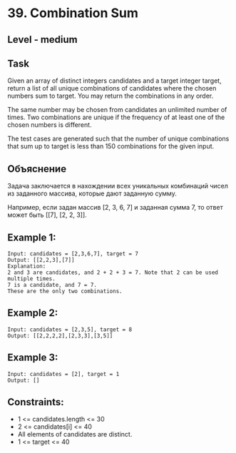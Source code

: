 # 39. Combination Sum


## Level - medium


## Task
Given an array of distinct integers candidates and a target integer target, 
return a list of all unique combinations of candidates where the chosen numbers sum to target. 
You may return the combinations in any order.

The same number may be chosen from candidates an unlimited number of times. 
Two combinations are unique if the frequency of at least one of the chosen numbers is different.

The test cases are generated such that the number of unique combinations that sum up to target is less than 150 combinations for the given input.


## Объяснение
Задача заключается в нахождении всех уникальных комбинаций чисел из заданного массива, которые дают заданную сумму.

Например, если задан массив [2, 3, 6, 7] и заданная сумма 7, то ответ может быть [[7], [2, 2, 3]].


## Example 1:
````
Input: candidates = [2,3,6,7], target = 7
Output: [[2,2,3],[7]]
Explanation:
2 and 3 are candidates, and 2 + 2 + 3 = 7. Note that 2 can be used multiple times.
7 is a candidate, and 7 = 7.
These are the only two combinations.
````


## Example 2:
````
Input: candidates = [2,3,5], target = 8
Output: [[2,2,2,2],[2,3,3],[3,5]]
````


## Example 3:
````
Input: candidates = [2], target = 1
Output: []
````


## Constraints:
- 1 <= candidates.length <= 30
- 2 <= candidates[i] <= 40
- All elements of candidates are distinct.
- 1 <= target <= 40